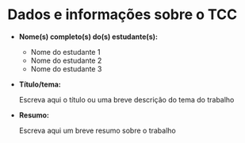 # Dados e informações sobre o TCC

- **Nome(s) completo(s) do(s) estudante(s):**
  - Nome do estudante 1
  - Nome do estudante 2
  - Nome do estudante 3

- **Título/tema:**

  Escreva aqui o título ou uma breve descrição do tema do trabalho

- **Resumo:**

  Escreva aqui um breve resumo sobre o trabalho
